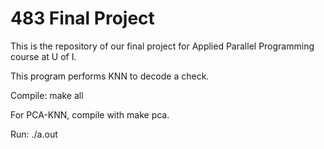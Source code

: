 # 483 Final Project
This is the repository of our final project for Applied Parallel Programming course at U of I.

This program performs KNN to decode a check.

Compile: make all

For PCA-KNN, compile with make pca.

Run: ./a.out
